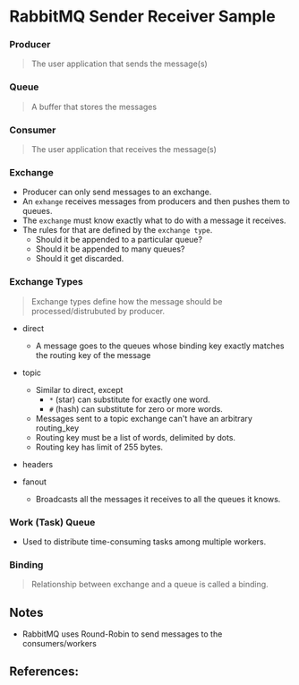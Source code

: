 # RabbitMQ Sender Receiver Sample

### Producer

> The user application that sends the message(s)

### Queue

> A buffer that stores the messages

### Consumer

> The user application that receives the message(s)

### Exchange

- Producer can only send messages to an exchange.
- An `exhange` receives messages from producers and then pushes them to queues.
- The `exchange` must know exactly what to do with a message it receives. 
- The rules for that are defined by the `exchange type`.
  - Should it be appended to a particular queue? 
  - Should it be appended to many queues? 
  - Should it get discarded.

### Exchange Types

> Exchange types define how the message should be processed/distrubuted by producer.

- direct
  - A message goes to the queues whose binding key exactly matches the routing key of the message

- topic
  - Similar to direct, except
    - `*` (star) can substitute for exactly one word.
    - `#` (hash) can substitute for zero or more words.
  - Messages sent to a topic exchange can't have an arbitrary routing_key 
  - Routing key must be a list of words, delimited by dots.
  - Routing key has limit of 255 bytes.

- headers

- fanout
  - Broadcasts all the messages it receives to all the queues it knows.

### Work (Task) Queue

- Used to distribute time-consuming tasks among multiple workers.

### Binding

> Relationship between exchange and a queue is called a binding.

## Notes

- RabbitMQ uses Round-Robin to send messages to the consumers/workers

## References: